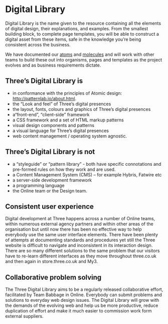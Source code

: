 # Digital Library
Digital Library is the name given to the resource containing all the elements of digital design, their explanations, and examples. From the smallest building block, to complete page templates, you will be able to construct a digital asset from these items, safe in the knowledge you’re being consistent across the business.

We have documented our [atoms](atoms) and [molecules](molecules) and will work with other teams to build these out into organisms, pages and templates as the project evolves and as business requirements dictate.

## Three’s Digital Library is
- in conformance with the principles of Atomic design: http://patternlab.io/about.html.
- the “Look and feel” of Three’s digital presences
- the layout, fonts, colours and graphics of Three’s digital presences
- a“front-end”, “client-side” framework
- a CSS framework and a set of HTML markup patterns
- visual design components and patterns
- a visual language for Three’s digital presences
- web content management / operating system agnostic.

## Three’s Digital Library is not
- a “styleguide” or “pattern library” - both have specific connotations and pre-formed      rules on how they work and are used.
- a Content Management System (CMS) – for example Hybris, Fatwire etc
- a server-side development framework
- a programming language
- the Online team or the Design team.

## Consistent user experience
Digital development at Three happens across a number of Online teams, within numerous external agency partners and within other areas of the organisation but until now there has been no effective way to help everybody use the same user interface elements. 
There have been plenty of attempts at documenting standards and procedures yet still the Three website is difficult to navigate and inconsistent in its interaction design. There are so many different solutions to the same problem that our visitors have to re-learn different interfaces as they move throughout three.co.uk and then again in store.three.co.uk and My3.

## Collaborative problem solving
The Three Digital Library aims to be a regularly released collaborative effort, facilitated by Team Babbage in Online. Everybody can submit problems and solutions to everyday web design issues. The Digital Library will grow with the demands of the evolving web and help us be more productive, reduce duplication of effort and make it much easier to commission work form external suppliers.
